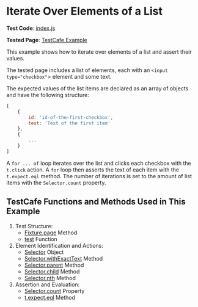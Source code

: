 # Iterate Over Elements of a List

**Test Code**: [index.js](index.js)

**Tested Page**: [TestCafe Example](https://devexpress.github.io/testcafe/example/)

This example shows how to iterate over elements of a list and assert their values.

The tested page includes a list of elements, each with an `<input type="checkbox"`> element and some text.

The expected values of the list items are declared as an array of objects and have the following structure:

```js
[
    {
        id: 'id-of-the-first-checkbox',
        text: 'Text of the first item'
    },
    {
        ...
    }
]
```

A `for ... of` loop iterates over the list and clicks each checkbox with the `t.click` action. A `for` loop then asserts the text of each item with the `t.expect.eql` method. The number of iterations is set to the amount of list items with the `Selector.count` property.

## TestCafe Functions and Methods Used in This Example

1. Test Structure:
    - [Fixture.page](https://devexpress.github.io/testcafe/documentation/reference/test-api/fixture/page.html) Method
    - [test](https://devexpress.github.io/testcafe/documentation/reference/test-api/global/test.html) Function
2. Element Identification and Actions:
    - [Selector](https://devexpress.github.io/testcafe/documentation/reference/test-api/selector/) Object
    - [Selector.withExactText](https://devexpress.github.io/testcafe/documentation/reference/test-api/selector/withexacttext.html) Method
    - [Selector.parent](https://devexpress.github.io/testcafe/documentation/reference/test-api/selector/parent.html) Method
    - [Selector.child](https://devexpress.github.io/testcafe/documentation/reference/test-api/selector/child.html) Method
    - [Selector.nth](https://devexpress.github.io/testcafe/documentation/reference/test-api/selector/nth.html) Method
3. Assertion and Evaluation:
    - [Selector.count](https://devexpress.github.io/testcafe/documentation/reference/test-api/selector/count.html) Property
    - [t.expect.eql](https://devexpress.github.io/testcafe/documentation/reference/test-api/testcontroller/expect/eql.html) Method
